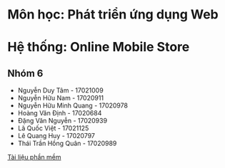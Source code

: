 # Môn học: Phát triển ứng dụng Web
# Hệ thống: Online Mobile Store
## Nhóm 6
- Nguyễn Duy Tâm - 17021009
- Nguyễn Hữu Nam - 17020911
-	Nguyễn Hữu Minh Quang - 17020978	
- Hoàng Văn Định - 17020684
- Đặng Văn Nguyễn - 17020939
- Lã Quốc Việt - 17021125
- Lê Quang Huy - 17020797
- Thái Trần Hồng Quân - 17020989

[Tài liệu phần mềm](https://docs.google.com/document/d/1LF2626Af3ns8Z907nId70C4iSECK9dE-K_lSXfuuaCw/edit?fbclid=IwAR3hLIxUf5VhxvjALzlaGo0UaoabQY0fIMx0GWewTYmxP9RG42Cd0wYs2CQ)
